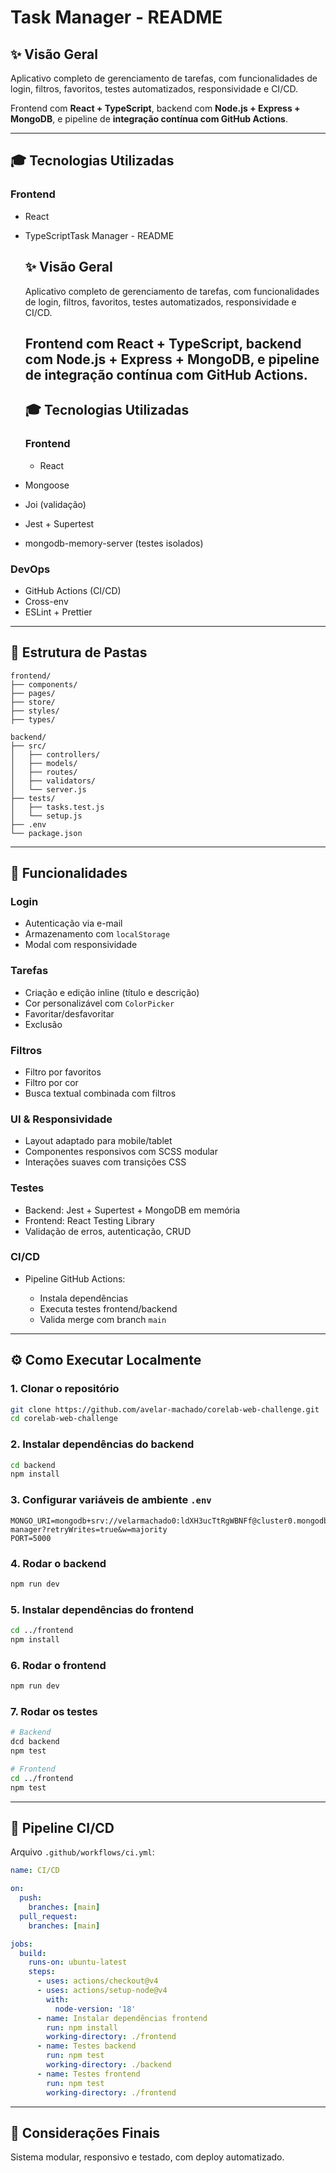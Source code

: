# Task Manager - README

## ✨ Visão Geral

Aplicativo completo de gerenciamento de tarefas, com funcionalidades de login, filtros, favoritos, testes automatizados, responsividade e CI/CD.

Frontend com **React + TypeScript**, backend com **Node.js + Express + MongoDB**, e pipeline de **integração contínua com GitHub Actions**.

---

## 🎓 Tecnologias Utilizadas

### Frontend

* React
* TypeScriptTask Manager - README

  ## ✨ Visão Geral

  Aplicativo completo de gerenciamento de tarefas, com funcionalidades de login, filtros, favoritos, testes automatizados, responsividade e CI/CD.

  ## Frontend com **React + TypeScript**, backend com **Node.js + Express + MongoDB**, e pipeline de **integração contínua com GitHub Actions**.

  ## 🎓 Tecnologias Utilizadas

  ### Frontend

  * React
* Mongoose
* Joi (validação)
* Jest + Supertest
* mongodb-memory-server (testes isolados)

### DevOps

* GitHub Actions (CI/CD)
* Cross-env
* ESLint + Prettier

---

## 📁 Estrutura de Pastas

```
frontend/
├── components/
├── pages/
├── store/
├── styles/
├── types/

backend/
├── src/
│   ├── controllers/
│   ├── models/
│   ├── routes/
│   ├── validators/
│   └── server.js
├── tests/
│   ├── tasks.test.js
│   └── setup.js
├── .env
└── package.json
```

---

## 📅 Funcionalidades

### Login

* Autenticação via e-mail
* Armazenamento com `localStorage`
* Modal com responsividade

### Tarefas

* Criação e edição inline (título e descrição)
* Cor personalizável com `ColorPicker`
* Favoritar/desfavoritar
* Exclusão

### Filtros

* Filtro por favoritos
* Filtro por cor
* Busca textual combinada com filtros

### UI & Responsividade

* Layout adaptado para mobile/tablet
* Componentes responsivos com SCSS modular
* Interações suaves com transições CSS

### Testes

* Backend: Jest + Supertest + MongoDB em memória
* Frontend: React Testing Library
* Validação de erros, autenticação, CRUD

### CI/CD

* Pipeline GitHub Actions:

  * Instala dependências
  * Executa testes frontend/backend
  * Valida merge com branch `main`

---

## ⚙️ Como Executar Localmente

### 1. Clonar o repositório

```bash
git clone https://github.com/avelar-machado/corelab-web-challenge.git
cd corelab-web-challenge
```

### 2. Instalar dependências do backend

```bash
cd backend
npm install
```

### 3. Configurar variáveis de ambiente `.env`

```env
MONGO_URI=mongodb+srv://velarmachado0:ldXH3ucTtRgWBNFf@cluster0.mongodb.net/task-manager?retryWrites=true&w=majority
PORT=5000
```

### 4. Rodar o backend

```bash
npm run dev
```

### 5. Instalar dependências do frontend

```bash
cd ../frontend
npm install
```

### 6. Rodar o frontend

```bash
npm run dev
```

### 7. Rodar os testes

```bash
# Backend
dcd backend
npm test

# Frontend
cd ../frontend
npm test
```

---

## 📆 Pipeline CI/CD

Arquivo `.github/workflows/ci.yml`:

```yaml
name: CI/CD

on:
  push:
    branches: [main]
  pull_request:
    branches: [main]

jobs:
  build:
    runs-on: ubuntu-latest
    steps:
      - uses: actions/checkout@v4
      - uses: actions/setup-node@v4
        with:
          node-version: '18'
      - name: Instalar dependências frontend
        run: npm install
        working-directory: ./frontend
      - name: Testes backend
        run: npm test
        working-directory: ./backend
      - name: Testes frontend
        run: npm test
        working-directory: ./frontend
```

---

## 📄 Considerações Finais

Sistema modular, responsivo e testado, com deploy automatizado.
